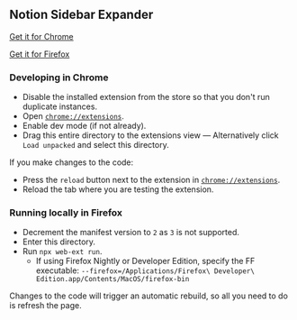 ## Notion Sidebar Expander

[Get it for Chrome](https://chrome.google.com/webstore/detail/notion-sidebar-expander/bcncpphhpgindiaibcnbhihjkchnanad/preview)

[Get it for Firefox](https://addons.mozilla.org/en-GB/firefox/addon/notion-sidebar-expander/)

### Developing in Chrome

- Disable the installed extension from the store so that you don't run duplicate instances.
- Open [`chrome://extensions`](chrome://extensions).
- Enable dev mode (if not already).
- Drag this entire directory to the extensions view — Alternatively click `Load unpacked` and select this directory.

If you make changes to the code:

- Press the `reload` button next to the extension in [`chrome://extensions`](chrome://extensions).
- Reload the tab where you are testing the extension.

### Running locally in Firefox

- Decrement the manifest version to `2` as `3` is not supported.
- Enter this directory.
- Run `npx web-ext run`.
  - If using Firefox Nightly or Developer Edition, specify the FF executable: `--firefox=/Applications/Firefox\ Developer\ Edition.app/Contents/MacOS/firefox-bin`

Changes to the code will trigger an automatic rebuild, so all you need to do is refresh the page.
